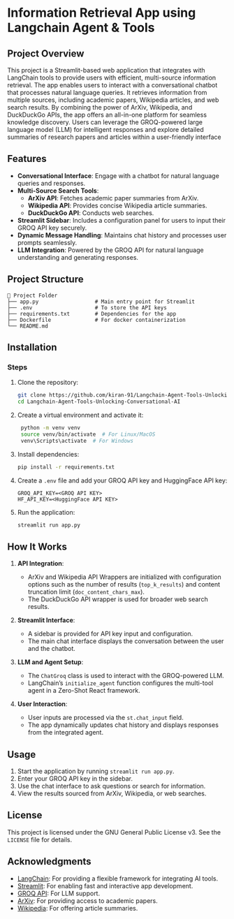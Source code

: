 # Information Retrieval App using Langchain Agent & Tools

## Project Overview
This project is a Streamlit-based web application that integrates with LangChain tools to provide users with efficient, multi-source information retrieval. The app enables users to interact with a conversational chatbot that processes natural language queries. It retrieves information from multiple sources, including academic papers, Wikipedia articles, and web search results. By combining the power of ArXiv, Wikipedia, and DuckDuckGo APIs, the app offers an all-in-one platform for seamless knowledge discovery. Users can leverage the GROQ-powered large language model (LLM) for intelligent responses and explore detailed summaries of research papers and articles within a user-friendly interface

## Features

- **Conversational Interface**: Engage with a chatbot for natural language queries and responses.
- **Multi-Source Search Tools**:
  - **ArXiv API**: Fetches academic paper summaries from ArXiv.
  - **Wikipedia API**: Provides concise Wikipedia article summaries.
  - **DuckDuckGo API**: Conducts web searches.
- **Streamlit Sidebar**: Includes a configuration panel for users to input their GROQ API key securely.
- **Dynamic Message Handling**: Maintains chat history and processes user prompts seamlessly.
- **LLM Integration**: Powered by the GROQ API for natural language understanding and generating responses.


## Project Structure

```
📁 Project Folder
├── app.py                  # Main entry point for Streamlit
├── .env                    # To store the API keys
├── requirements.txt        # Dependencies for the app
├── Dockerfile              # For docker containerization
└── README.md
```


## Installation

### Steps

1. Clone the repository:
   ```bash
   git clone https://github.com/kiran-91/Langchain-Agent-Tools-Unlocking-Conversational-AI.git
   cd Langchain-Agent-Tools-Unlocking-Conversational-AI
   ```

2. Create a virtual environment and activate it:
   ```bash
    python -m venv venv
    source venv/bin/activate  # For Linux/MacOS
    venv\Scripts\activate  # For Windows
   ```

3. Install dependencies:
   ```bash
   pip install -r requirements.txt
   ```

4. Create a `.env` file and add your GROQ API key and HuggingFace API key:
   ```env
   GROQ_API_KEY=<GROQ API KEY>
   HF_API_KEY=<HuggingFace API KEY>
   ```

5. Run the application:
   ```bash
   streamlit run app.py
   ```

## How It Works

1. **API Integration**:
   - ArXiv and Wikipedia API Wrappers are initialized with configuration options such as the number of results (`top_k_results`) and content truncation limit (`doc_content_chars_max`).
   - The DuckDuckGo API wrapper is used for broader web search results.

2. **Streamlit Interface**:
   - A sidebar is provided for API key input and configuration.
   - The main chat interface displays the conversation between the user and the chatbot.

3. **LLM and Agent Setup**:
   - The `ChatGroq` class is used to interact with the GROQ-powered LLM.
   - LangChain’s `initialize_agent` function configures the multi-tool agent in a Zero-Shot React framework.

4. **User Interaction**:
   - User inputs are processed via the `st.chat_input` field.
   - The app dynamically updates chat history and displays responses from the integrated agent.



## Usage

1. Start the application by running `streamlit run app.py`.
2. Enter your GROQ API key in the sidebar.
3. Use the chat interface to ask questions or search for information.
4. View the results sourced from ArXiv, Wikipedia, or web searches.


## License

This project is licensed under the GNU General Public License v3. See the `LICENSE` file for details.

## Acknowledgments

- [LangChain](https://www.langchain.com/): For providing a flexible framework for integrating AI tools.
- [Streamlit](https://streamlit.io/): For enabling fast and interactive app development.
- [GROQ API](https://www.groq.com/): For LLM support.
- [ArXiv](https://arxiv.org/): For providing access to academic papers.
- [Wikipedia](https://www.wikipedia.org/): For offering article summaries.


